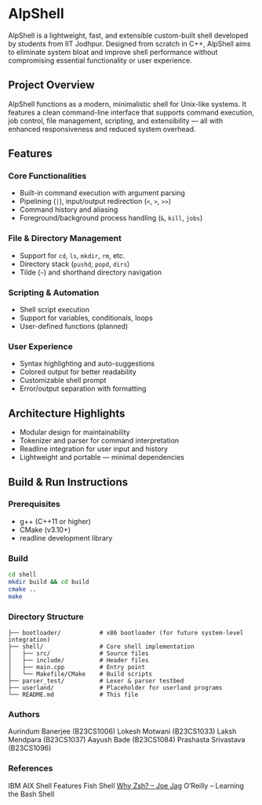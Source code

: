 # AlpShell

AlpShell is a lightweight, fast, and extensible custom-built shell developed by students from IIT Jodhpur. Designed from scratch in C++, AlpShell aims to eliminate system bloat and improve shell performance without compromising essential functionality or user experience.

## Project Overview

AlpShell functions as a modern, minimalistic shell for Unix-like systems. It features a clean command-line interface that supports command execution, job control, file management, scripting, and extensibility — all with enhanced responsiveness and reduced system overhead.

## Features

### Core Functionalities
- Built-in command execution with argument parsing
- Pipelining (`|`), input/output redirection (`<`, `>`, `>>`)
- Command history and aliasing
- Foreground/background process handling (`&`, `kill`, `jobs`)

### File & Directory Management
- Support for `cd`, `ls`, `mkdir`, `rm`, etc.
- Directory stack (`pushd`, `popd`, `dirs`)
- Tilde (`~`) and shorthand directory navigation

### Scripting & Automation
- Shell script execution
- Support for variables, conditionals, loops
- User-defined functions (planned)

### User Experience
- Syntax highlighting and auto-suggestions
- Colored output for better readability
- Customizable shell prompt
- Error/output separation with formatting

## Architecture Highlights
- Modular design for maintainability
- Tokenizer and parser for command interpretation
- Readline integration for user input and history
- Lightweight and portable — minimal dependencies

## Build & Run Instructions

### Prerequisites
- g++ (C++11 or higher)
- CMake (v3.10+)
- readline development library

### Build
```bash
cd shell
mkdir build && cd build
cmake ..
make
```

### Directory Structure

```
├── bootloader/           # x86 bootloader (for future system-level integration)
├── shell/                # Core shell implementation
│   ├── src/              # Source files
│   ├── include/          # Header files
│   ├── main.cpp          # Entry point
│   └── Makefile/CMake    # Build scripts
├── parser_test/          # Lexer & parser testbed
├── userland/             # Placeholder for userland programs
└── README.md             # This file
```

### Authors
Aurindum Banerjee (B23CS1006)
Lokesh Motwani (B23CS1033)
Laksh Mendpara (B23CS1037)
Aayush Bade (B23CS1084)
Prashasta Srivastava (B23CS1096)

### References
IBM AIX Shell Features
Fish Shell 
[Why Zsh? – Joe Jag](https://code.joejag.com/2014/why-zsh.html#:~:text=Not%20only%20does%20it%20help,Zsh%20a%20joy%20to%20use.)
O’Reilly – Learning the Bash Shell
